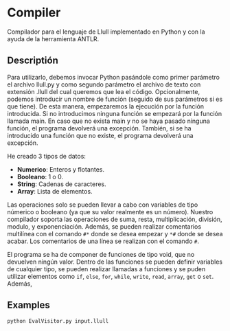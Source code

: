 # Compiler
Compilador para el lenguaje de Llull implementado en Python y con la ayuda de la herramienta ANTLR.

## Descriptión
Para utilizarlo, debemos invocar Python pasándole como primer parámetro el archivo llull.py y como segundo parámetro el archivo de texto con extensión .llull del cual
queremos que lea el código. Opcionalmente, podemos introducir un nombre de función (seguido de sus parámetros si es que tiene). De esta manera,
empezaremos la ejecución por la función introducida. Si no introducimos ninguna función se empezará por la función llamada main. En caso que no exista main y no se haya
pasado ninguna función, el programa devolverá una excepción. También, si se ha introducido una función que no existe, el programa devolverá una excepción.

He creado 3 tipos de datos:
- **Numerico**: Enteros y flotantes.
- **Booleano**: 1 o 0.
- **String**: Cadenas de caracteres.
- **Array**: Lista de elementos.

Las operaciones solo se pueden llevar a cabo con variables de tipo númerico o booleano (ya que su valor realmente es un número).
Nuestro compilador soporta las operaciones de suma, resta, multiplicación, división, modulo, y exponenciación. Además, se pueden realizar comentarios multilínea
con el comando ```#*``` donde se desea empezar y ```*#``` donde se desea acabar. Los comentarios de una línea se realizan con el comando ```#```.

El programa se ha de componer de funciones de tipo void, que no devuelven ningún valor. Dentro de las funciones se pueden definir variables de cualquier tipo,
se pueden realizar llamadas a funciones y se puden utilizar elementos como ```if```, ```else```, ```for```, ```while```, ```write```, ```read```, ```array```, 
```get``` o ```set```. Además, 


## Examples

```bash
python EvalVisitor.py input.llull
```